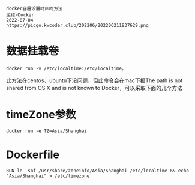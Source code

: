 ```text
docker容器设置时区的方法
运维>Docker
2022-07-04
https://picgo.kwcoder.club/202206/202206211837629.png
```





# 数据挂载卷
```shell
docker run -v /etc/localtime:/etc/localtime，
```

此方法在centos、ubuntu下没问题，但此命令会在mac下报The path is not shared from OS X and is not known to Docker，可以采取下面的几个方法

# timeZone参数
```shell
docker run -e TZ=Asia/Shanghai 
```

# Dockerfile
```shell
RUN ln -snf /usr/share/zoneinfo/Asia/Shanghai /etc/localtime && echo "Asia/Shanghai" > /etc/timezone
```